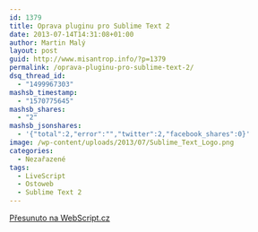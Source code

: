 ```yaml
---
id: 1379
title: Oprava pluginu pro Sublime Text 2
date: 2013-07-14T14:31:08+01:00
author: Martin Malý
layout: post
guid: http://www.misantrop.info/?p=1379
permalink: /oprava-pluginu-pro-sublime-text-2/
dsq_thread_id:
  - "1499967303"
mashsb_timestamp:
  - "1570775645"
mashsb_shares:
  - "2"
mashsb_jsonshares:
  - '{"total":2,"error":"","twitter":2,"facebook_shares":0}'
image: /wp-content/uploads/2013/07/Sublime_Text_Logo.png
categories:
  - Nezařazené
tags:
  - LiveScript
  - Ostoweb
  - Sublime Text 2
---
```

[Přesunuto na WebScript.cz](http://webscript.cz/oprava-pluginu-pro-sublime-text-2/)